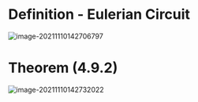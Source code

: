 # Definition - Eulerian Circuit

![image-20211110142706797](D:\dev\AllNote\.mdnote\assets\image-20211110142706797.png)

# Theorem (4.9.2)

![image-20211110142732022](D:\dev\AllNote\.mdnote\assets\image-20211110142732022.png)